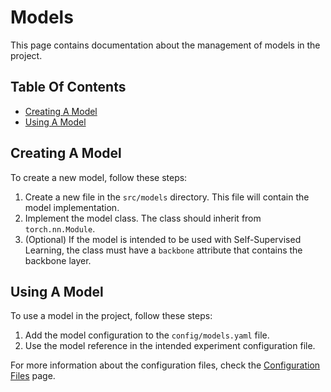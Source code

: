 # Models
This page contains documentation about the management of models in the project.

## Table Of Contents
- [Creating A Model](#creating-a-model)
- [Using A Model](#using-a-model)

## Creating A Model
To create a new model, follow these steps:

1. Create a new file in the `src/models` directory. This file will contain the model implementation.
2. Implement the model class. The class should inherit from `torch.nn.Module`.
3. (Optional) If the model is intended to be used with Self-Supervised Learning, the class must have a `backbone` attribute that contains the backbone layer.

## Using A Model
To use a model in the project, follow these steps:

1. Add the model configuration to the `config/models.yaml` file.
2. Use the model reference in the intended experiment configuration file.

For more information about the configuration files, check the [Configuration Files](configs.md) page.
